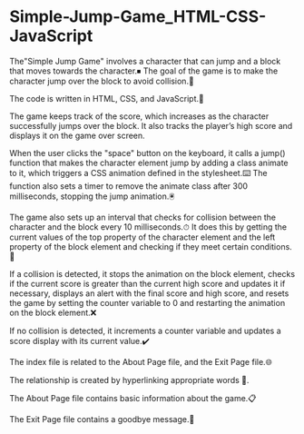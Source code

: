 # Simple-Jump-Game_HTML-CSS-JavaScript
The"Simple Jump Game" involves a character that can jump and a block that moves towards the character.⏹
The goal of the game is to make the character jump over the block to avoid collision.💢

The code is written in HTML, CSS, and JavaScript.📝

The game keeps track of the score, which increases as the character successfully jumps over the block.
It also tracks the player’s high score and displays it on the game over screen.

When the user clicks the "space" button on the keyboard, it calls a jump() function that makes the character element jump by adding a class animate to it, which triggers a CSS animation defined in the stylesheet.⌨️
The function also sets a timer to remove the animate class after 300 milliseconds, stopping the jump animation.🖲

The game also sets up an interval that checks for collision between the character and the block every 10 milliseconds.⏱
It does this by getting the current values of the top property of the character element and the left property of the block element and checking if they meet certain conditions.🔎

If a collision is detected, it stops the animation on the block element, checks if the current score is greater than the current high score and updates it if necessary, displays an alert with the final score and high score, and resets the game by setting the counter variable to 0 and restarting the animation on the block element.❌ 

If no collision is detected, it increments a counter variable and updates a score display with its current value.✔️

The index file is related to the About Page file, and the Exit Page file.🌐

The relationship is created by hyperlinking appropriate words 🔑.

The About Page file contains basic information about the game.📋

The Exit Page file contains a goodbye message.👋
